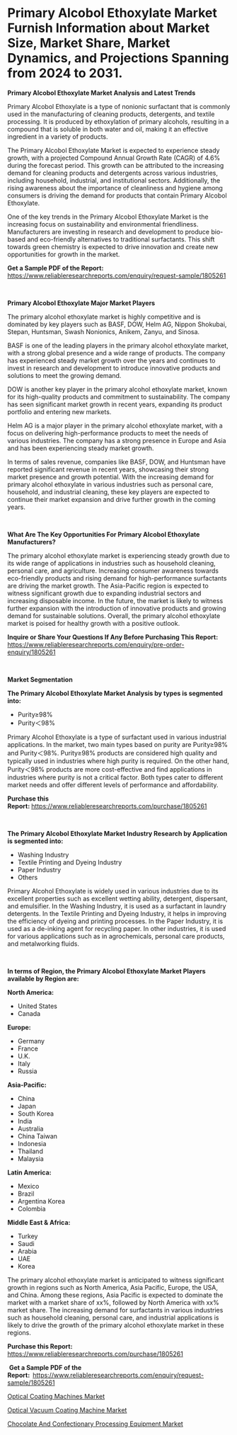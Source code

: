 <p><h1>Primary Alcobol Ethoxylate Market Furnish Information about Market Size, Market Share, Market Dynamics, and Projections Spanning from 2024 to 2031.</h1></p><p><strong>Primary Alcobol Ethoxylate Market Analysis and Latest Trends</strong></p>
<p><p>Primary Alcobol Ethoxylate is a type of nonionic surfactant that is commonly used in the manufacturing of cleaning products, detergents, and textile processing. It is produced by ethoxylation of primary alcohols, resulting in a compound that is soluble in both water and oil, making it an effective ingredient in a variety of products.</p><p>The Primary Alcobol Ethoxylate Market is expected to experience steady growth, with a projected Compound Annual Growth Rate (CAGR) of 4.6% during the forecast period. This growth can be attributed to the increasing demand for cleaning products and detergents across various industries, including household, industrial, and institutional sectors. Additionally, the rising awareness about the importance of cleanliness and hygiene among consumers is driving the demand for products that contain Primary Alcobol Ethoxylate.</p><p>One of the key trends in the Primary Alcobol Ethoxylate Market is the increasing focus on sustainability and environmental friendliness. Manufacturers are investing in research and development to produce bio-based and eco-friendly alternatives to traditional surfactants. This shift towards green chemistry is expected to drive innovation and create new opportunities for growth in the market.</p></p>
<p><strong>Get a Sample PDF of the Report:&nbsp;</strong> <a href="https://www.reliableresearchreports.com/enquiry/request-sample/1805261">https://www.reliableresearchreports.com/enquiry/request-sample/1805261</a></p>
<p>&nbsp;</p>
<p><strong>Primary Alcobol Ethoxylate Major Market Players</strong></p>
<p><p>The primary alcohol ethoxylate market is highly competitive and is dominated by key players such as BASF, DOW, Helm AG, Nippon Shokubai, Stepan, Huntsman, Swash Nonionics, Anikem, Zanyu, and Sinosa. </p><p>BASF is one of the leading players in the primary alcohol ethoxylate market, with a strong global presence and a wide range of products. The company has experienced steady market growth over the years and continues to invest in research and development to introduce innovative products and solutions to meet the growing demand.</p><p>DOW is another key player in the primary alcohol ethoxylate market, known for its high-quality products and commitment to sustainability. The company has seen significant market growth in recent years, expanding its product portfolio and entering new markets.</p><p>Helm AG is a major player in the primary alcohol ethoxylate market, with a focus on delivering high-performance products to meet the needs of various industries. The company has a strong presence in Europe and Asia and has been experiencing steady market growth.</p><p>In terms of sales revenue, companies like BASF, DOW, and Huntsman have reported significant revenue in recent years, showcasing their strong market presence and growth potential. With the increasing demand for primary alcohol ethoxylate in various industries such as personal care, household, and industrial cleaning, these key players are expected to continue their market expansion and drive further growth in the coming years.</p></p>
<p>&nbsp;</p>
<p><strong>What Are The Key Opportunities For Primary Alcobol Ethoxylate Manufacturers?</strong></p>
<p><p>The primary alcohol ethoxylate market is experiencing steady growth due to its wide range of applications in industries such as household cleaning, personal care, and agriculture. Increasing consumer awareness towards eco-friendly products and rising demand for high-performance surfactants are driving the market growth. The Asia-Pacific region is expected to witness significant growth due to expanding industrial sectors and increasing disposable income. In the future, the market is likely to witness further expansion with the introduction of innovative products and growing demand for sustainable solutions. Overall, the primary alcohol ethoxylate market is poised for healthy growth with a positive outlook.</p></p>
<p><strong>Inquire or Share Your Questions If Any Before Purchasing This Report:</strong> <a href="https://www.reliableresearchreports.com/enquiry/pre-order-enquiry/1805261">https://www.reliableresearchreports.com/enquiry/pre-order-enquiry/1805261</a></p>
<p>&nbsp;</p>
<p><strong>Market Segmentation</strong></p>
<p><strong>The Primary Alcobol Ethoxylate Market Analysis by types is segmented into:</strong></p>
<p><ul><li>Purity≥98%</li><li>Purity＜98%</li></ul></p>
<p><p>Primary Alcohol Ethoxylate is a type of surfactant used in various industrial applications. In the market, two main types based on purity are Purity≥98% and Purity＜98%. Purity≥98% products are considered high quality and typically used in industries where high purity is required. On the other hand, Purity＜98% products are more cost-effective and find applications in industries where purity is not a critical factor. Both types cater to different market needs and offer different levels of performance and affordability.</p></p>
<p><strong>Purchase this Report:&nbsp;</strong><a href="https://www.reliableresearchreports.com/purchase/1805261">https://www.reliableresearchreports.com/purchase/1805261</a></p>
<p>&nbsp;</p>
<p><strong>The Primary Alcobol Ethoxylate Market Industry Research by Application is segmented into:</strong></p>
<p><ul><li>Washing Industry</li><li>Textile Printing and Dyeing Industry</li><li>Paper Industry</li><li>Others</li></ul></p>
<p><p>Primary Alcohol Ethoxylate is widely used in various industries due to its excellent properties such as excellent wetting ability, detergent, dispersant, and emulsifier. In the Washing Industry, it is used as a surfactant in laundry detergents. In the Textile Printing and Dyeing Industry, it helps in improving the efficiency of dyeing and printing processes. In the Paper Industry, it is used as a de-inking agent for recycling paper. In other industries, it is used for various applications such as in agrochemicals, personal care products, and metalworking fluids.</p></p>
<p>&nbsp;</p>
<p><strong>In terms of Region, the Primary Alcobol Ethoxylate Market Players available by Region are:</strong></p>
<p>
    <p> <strong> North America: </strong>
        <ul>
            <li>United States</li>
            <li>Canada</li>
        </ul>
        </p> 
    <p> <strong> Europe: </strong>
        <ul>
            <li>Germany</li>
            <li>France</li>
            <li>U.K.</li>
            <li>Italy</li>
            <li>Russia</li>
        </ul>
        </p> 
    <p> <strong> Asia-Pacific: </strong>
        <ul>
            <li>China</li>
            <li>Japan</li>
            <li>South Korea</li>
            <li>India</li>
            <li>Australia</li>
            <li>China Taiwan</li>
            <li>Indonesia</li>
            <li>Thailand</li>
            <li>Malaysia</li>
        </ul>
        </p> 
    <p> <strong> Latin America: </strong>
        <ul>
            <li>Mexico</li>
            <li>Brazil</li>
            <li>Argentina Korea</li>
            <li>Colombia</li>
        </ul>
        </p> 
    <p> <strong> Middle East & Africa: </strong>
        <ul>
            <li>Turkey</li>
            <li>Saudi</li>
            <li>Arabia</li>
            <li>UAE</li>
            <li>Korea</li>
        </ul>
    </p>
    </p>
<p><p>The primary alcohol ethoxylate market is anticipated to witness significant growth in regions such as North America, Asia Pacific, Europe, the USA, and China. Among these regions, Asia Pacific is expected to dominate the market with a market share of xx%, followed by North America with xx% market share. The increasing demand for surfactants in various industries such as household cleaning, personal care, and industrial applications is likely to drive the growth of the primary alcohol ethoxylate market in these regions.</p></p>
<p><strong>Purchase this Report: </strong><a href="https://www.reliableresearchreports.com/purchase/1805261">https://www.reliableresearchreports.com/purchase/1805261</a></p>
<p>&nbsp;<strong>Get a Sample PDF of the Report:&nbsp;&nbsp;</strong><a href="https://www.reliableresearchreports.com/enquiry/request-sample/1805261">https://www.reliableresearchreports.com/enquiry/request-sample/1805261</a></p>
<p><strong></strong></p>
<p><p><a href="https://view.publitas.com/reportprime-1/optical-coating-machines-market-size-focuses-on-market-dynamics-in-depth-analysis-and-future-projections-of-its-market-forecasted-for-period-from-2023-to-2030/">Optical Coating Machines Market</a></p><p><a href="https://view.publitas.com/reportprime-1/optical-vacuum-coating-machine-market-with-the-goal-of-estimating-the-market-size-and-future-growth-potential-of-various-market-segments-based-on-component-applications-end-user-and-region/">Optical Vacuum Coating Machine Market</a></p><p><a href="https://view.publitas.com/reportprime-1/chocolate-and-confectionary-processing-equipment-market-a-comprehensive-report-of-its-market-share-growth-trends-2023-2030/">Chocolate And Confectionary Processing Equipment Market</a></p></p>